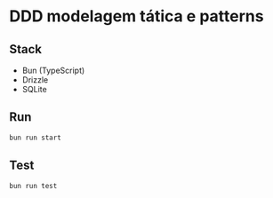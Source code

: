 # DDD modelagem tática e patterns

## Stack

- Bun (TypeScript)
- Drizzle
- SQLite

## Run

```bash
bun run start
```

## Test

```bash
bun run test
```